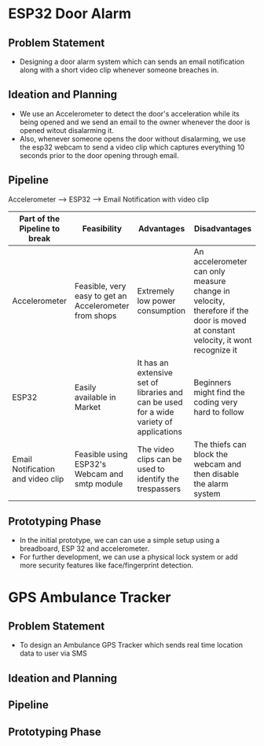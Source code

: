 # ESP32 Door Alarm

## Problem Statement
- Designing a door alarm system which can sends an email notification along with a short video clip whenever someone breaches in.

## Ideation and Planning
- We use an Accelerometer to detect the door's acceleration while its being opened and we send an email to the owner whenever the door is opened witout disalarming it.
- Also, whenever someone opens the door without disalarming, we use the esp32 webcam to send a video clip which captures everything 10 seconds prior to the door opening through email.

## Pipeline
Accelerometer --> ESP32 --> Email Notification with video clip

| Part of the Pipeline to break | Feasibility | Advantages | Disadvantages |
| ----------------------------- | ----------- | ---------- | ------------- |
| Accelerometer | Feasible, very easy to get an Accelerometer from shops | Extremely low power consumption | An accelerometer can only measure change in velocity, therefore if the door is moved at constant velocity, it wont recognize it |
| ESP32 | Easily available in Market | It has an extensive set of libraries and can be used for a wide variety of applications | Beginners might find the coding very hard to follow | 
| Email Notification and video clip | Feasible using ESP32's Webcam and smtp module | The video clips can be used to identify the trespassers | The thiefs can block the webcam and then disable the alarm system |

## Prototyping Phase
- In the initial prototype, we can can use a simple setup using a breadboard, ESP 32 and accelerometer.
- For further development, we can use a physical lock system or add more security features like face/fingerprint detection.

# GPS Ambulance Tracker

## Problem Statement 
- To design an Ambulance GPS Tracker which sends real time location data to user via SMS

## Ideation and Planning
## Pipeline
## Prototyping Phase

